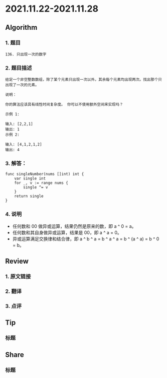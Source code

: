 # 2021.11.22-2021.11.28

## Algorithm
### 1. 题目
```
136. 只出现一次的数字
```
### 2. 题目描述
```
给定一个非空整数数组，除了某个元素只出现一次以外，其余每个元素均出现两次。找出那个只出现了一次的元素。

说明：

你的算法应该具有线性时间复杂度。 你可以不使用额外空间来实现吗？

示例 1:

输入: [2,2,1]
输出: 1
示例 2:

输入: [4,1,2,1,2]
输出: 4
```

### 3. 解答：
```golang
func singleNumber(nums []int) int {
	var single int
	for _, v := range nums {
		single ^= v
	}
	return single
}
```
### 4. 说明
* 任何数和 00 做异或运算，结果仍然是原来的数，即 a ^ 0 = a。
* 任何数和其自身做异或运算，结果是 00，即 a ^ a = 0。
* 异或运算满足交换律和结合律，即 a ^ b ^ a = b ^ a ^ a = b ^ (a ^ a) = b ^ 0 = b。

## Review
### 1. 原文链接


### 2. 翻译


### 3. 点评


## Tip
### 标题


## Share
### 标题